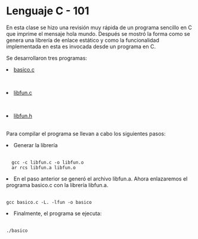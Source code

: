 # Lenguaje C - 101

En esta clase se hizo una revisión muy rápida de un programa sencillo en C que imprime el mensaje hola mundo. Después se mostró la forma como se genera una librería de enlace estático y como la funcionalidad implementada en esta es invocada desde un programa en C.

Se desarrollaron tres programas:
&nbsp;&nbsp;<li type="disc"><a href= "https://github.com/brayanescobar2019/SistemasOperativos/blob/master/2019_05_24/basico.c"> basico.c </a> </li>

&nbsp;&nbsp;<li type="disc"> <a href= "https://github.com/brayanescobar2019/SistemasOperativos/blob/master/2019_05_24/libfun.c"> libfun.c </a> </li>
   
&nbsp;&nbsp;<li type="disc"><a href= "https://github.com/brayanescobar2019/SistemasOperativos/blob/master/2019_05_24/libfun.h"> libfun.h </a></li>
   
   
<br>Para compilar el programa se llevan a cabo los siguientes pasos:

   <li type="disc">Generar la librería</li> <br>

      gcc -c libfun.c -o libfun.o
      ar rcs libfun.a libfun.o

   <li type="disc">En el paso anterior se generó el archivo libfun.a. Ahora enlazaremos el programa basico.c con la librería libfun.a.</li><br>

    gcc basico.c -L. -lfun -o basico

   <li type="disc">Finalmente, el programa se ejecuta:</li><br>

    ./basico
